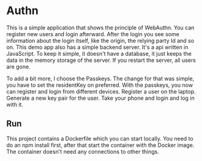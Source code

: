 # Authn

This is a simple application that shows the principle of WebAuthn. You can register new users and login afterward. After the login you see some information about the login itself, like the origin, the relying party Id and so on.
This demo app also has a simple backend server. It's a api written in JavaScript. To keep it simple, it doesn't have a database, it just keeps the data in the memory storage of the server. If you restart the server, all users are gone.

To add a bit more, I choose the Passkeys. The change for that was simple, you have to set the residentKey on preferred. With the passkeys, you now can register and login from different devices. Register a user on the laptop. Generate a new key pair for the user. Take your phone and login and log in with it.

## Run

This project contains a Dockerfile which you can start locally.
You need to do an npm install first, after that start the container with the Docker image.
The container doesn't need any connections to other things.
